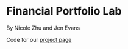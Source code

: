 # Financial Portfolio Lab

By Nicole Zhu and Jen Evans

Code for our [project page](http://nicolezhu.io/eecs339-portfolio)

